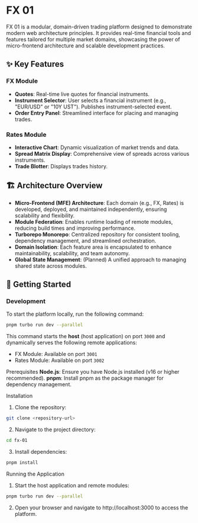 # FX 01

FX 01 is a modular, domain-driven trading platform designed to demonstrate modern web architecture principles. It provides real-time financial tools and features tailored for multiple market domains, showcasing the power of micro-frontend architecture and scalable development practices.

## ✨ Key Features

### FX Module
- **Quotes**: Real-time live quotes for financial instruments.
- **Instrument Selector**: User selects a financial instrument (e.g., "EUR/USD" or "10Y UST"). Publishes instrument-selected event.
- **Order Entry Panel**: Streamlined interface for placing and managing trades.

### Rates Module
- **Interactive Chart**: Dynamic visualization of market trends and data.
- **Spread Matrix Display**: Comprehensive view of spreads across various instruments.
- **Trade Blotter**: Displays trades history.

## 🏗️ Architecture Overview

- **Micro-Frontend (MFE) Architecture**: Each domain (e.g., FX, Rates) is developed, deployed, and maintained independently, ensuring scalability and flexibility.
- **Module Federation**: Enables runtime loading of remote modules, reducing build times and improving performance.
- **Turborepo Monorepo**: Centralized repository for consistent tooling, dependency management, and streamlined orchestration.
- **Domain Isolation**: Each feature area is encapsulated to enhance maintainability, scalability, and team autonomy.
- **Global State Management**: (Planned) A unified approach to managing shared state across modules.

## 🚀 Getting Started

### Development

To start the platform locally, run the following command:

```bash
pnpm turbo run dev --parallel
```

This command starts the **host** (host application) on port `3000` and dynamically serves the following remote applications:

  - FX Module: Available on port `3001`
  - Rates Module: Available on port `3002`

Prerequisites
  **Node.js**: Ensure you have Node.js installed (v16 or higher recommended).
  **pnpm**: Install pnpm as the package manager for dependency management.

Installation
1. Clone the repository:
```bash
git clone <repository-url>
```

2. Navigate to the project directory:
```bash
cd fx-01
```

3. Install dependencies:
```bash
pnpm install
```

Running the Application
1. Start the host application and remote modules:
```bash
pnpm turbo run dev --parallel
```

2. Open your browser and navigate to http://localhost:3000 to access the platform.

